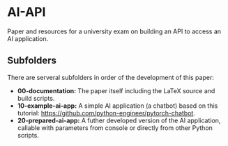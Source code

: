 # AI-API

Paper and resources for a university exam on building an API to access an AI application.

## Subfolders

There are serveral subfolders in order of the development of this paper:

- **00-documentation:** The paper itself including the LaTeX source and build scripts.
- **10-example-ai-app:** A simple AI application (a chatbot) based on this tutorial: <https://github.com/python-engineer/pytorch-chatbot>.
- **20-prepared-ai-app:** A futher developed version of the AI application, callable with parameters from console or directly from other Python scripts.
